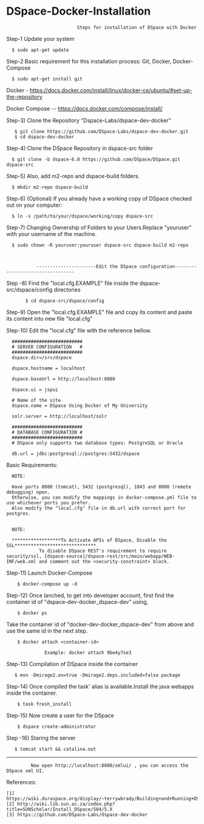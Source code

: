 # DSpace-Docker-Installation


                              Steps for installation of DSpace with Docker
                              

Step-1
      Update your system
      
      $ sudo apt-get update
Step-2
      Basic requirement for this installation process:
        Git, Docker, Docker-Compose
        
      $ sudo apt-get install git
  
   Docker - https://docs.docker.com/install/linux/docker-ce/ubuntu/#set-up-the-repository

   Docker Compose -- https://docs.docker.com/compose/install/

Step-3) Clone the Repository "Dspace-Labs/dspace-dev-docker"
       
       $ git clone https://github.com/DSpace-Labs/dspace-dev-docker.git
       $ cd dspace-dev-docker

Step-4) Clone the DSpace Repository in dspace-src folder 
      
      $ git clone -b dspace-6.0 https://github.com/DSpace/DSpace.git dspace-src

Step-5) Also, add m2-repo and dspace-build folders.
          
      $ mkdir m2-repo dspace-build
            
Step-6) (Optional)  If you already have a working copy of DSpace checked out on your computer:
       
      $ ln -s /path/to/your/dspace/working/copy dspace-src

Step-7) Changing Ownership of Folders to your Users.Replace "youruser" with your username of the machine.
      
      $ sudo chown -R youruser:youruser dspace-src dspace-build m2-repo

               
               
               ----------------------Edit the DSpace configuration---------------------------------
               
               

Step -8) Find the "local.cfg.EXAMPLE" file inside the dspace-src/dspace/config directories
           
           $ cd dspace-src/dspace/config

Step-9) Open the "local.cfg.EXAMPLE" file and copy its content and paste its content into new file "local.cfg"

Step-10) Edit the "local.cfg" file with the reference bellow.

      ##########################
      # SERVER CONFIGURATION   #
      ##########################
      dspace.dir=/srv/dspace

      dspace.hostname = localhost

      dspace.baseUrl = http://localhost:8080

      dspace.ui = jspui

      # Name of the site
      dspace.name = DSpace Using Docker of My University
      
      solr.server = http://localhost/solr

      ##########################
      # DATABASE CONFIGURATION #
      ##########################
      # DSpace only supports two database types: PostgreSQL or Oracle
      
      db.url = jdbc:postgresql://postgres:5432/dspace
     
Basic Requirements:     
      
      NOTE: 
      
      Have ports 8080 (tomcat), 5432 (postgresql), 1043 and 8000 (remote debugging) open.
      Otherwise, you can modify the mappings in docker-compose.yml file to use whichever ports you prefer.
      Also modify the "local.cfg" file in db.url with correct port for postgres.
      
      
      NOTE: 
      
      ******************To Activate APIs of DSpace, Disable the SSL******************************
                To disable DSpace REST's requirement to require security/ssl, [dspace-source]/dspace-rest/src/main/webapp/WEB-INF/web.xml and comment out the <security-constraint> block.
      
Step-11) Launch Docker-Compose

        $ docker-compose up -d
Step-12) Once lanched, to get into developer account, first find the container id of "dspace-dev-docker_dspace-dev" using,
      
        $ docker ps
        
   Take the container id of "docker-dev-docker_dspace-dev" from above and use the same id in the next step.
        
        $ docker attach <container-id>
                  
                  Example: docker attach 9be4y7se3
              
Step-13) Compilation of DSpace inside the container

       $ mvn -Dmirage2.on=true -Dmirage2.deps.included=false package
    
Step-14) Once compiled the task' alias is available.Install the java webapps inside the container.

        
        $ task fresh_install
       
Step-15) Now create a user for the DSpace

        $ dspace create-administrator
        
Step -16) Staring the server

       $ tomcat start && catalina.out
 
 -----------------------------------------------------------------------------------------------------------------------
 
             Now open http://localhost:8080/xmlui/ , you can access the DSpace xml UI.
      
      
References:

    [1] https://wiki.duraspace.org/display/~terrywbrady/Building+and+Running+DSpace+in+Docker
    [2] http://wiki.lib.sun.ac.za/index.php?title=SUNScholar/Install_DSpace/S04/5.X
    [3] https://github.com/DSpace-Labs/dspace-dev-docker
      
                 
